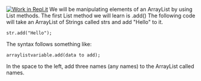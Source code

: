 [![Work in Repl.it](https://classroom.github.com/assets/work-in-replit-14baed9a392b3a25080506f3b7b6d57f295ec2978f6f33ec97e36a161684cbe9.svg)](https://classroom.github.com/online_ide?assignment_repo_id=4308036&assignment_repo_type=AssignmentRepo)
 We will be manipulating elements of an ArrayList by using List methods.
The first List method we will learn is .add()
The following code will take an ArrayList of Strings called strs and add "Hello" to it.

```
str.add("Hello");
```

The syntax follows something like:

```
arraylistvariable.add(data to add);
```

In the space to the left, add three names (any names) to the ArrayList called names. 